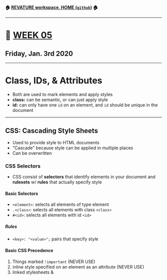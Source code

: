 #### :house: [REVATURE workspace, HOME (`github`)](https://github.com/joedonline/REVATURE__workspace)  :house:
---
# :calendar: [WEEK 05](https://github.com/joedonline/REVATURE__workspace/tree/master/WEEK__nn)
## Friday, Jan. 3rd 2020

---
# Class, IDs, & Attributes
- Both are used to mark elements and apply styles
- **class:** can be semantic, or can just apply style
- **id:** can only have one `id` on an element, and `id` should be unique in the document

---
## CSS: Cascading Style Sheets
- Used to provide style to HTML documents
- "Cascade" because style can be applied in multiple places 
- Can be overwritten

### CSS Selectors
- CSS consist of **selectors** that identify elements in your document and **rulesets** w/ **rules** that actually specify style

#### Basic Selectors
- `<element>`: selects all elements of type element
- `.<class>`: selects all elements with class `<class>`
- `#<id>`: selects all elements with id `<id>`

##### Rules
- `<key>: "<value>";` pairs that specify style

#### Basic CSS Precedence
1. Things marked `!important` (NEVER USE)
2. inline style specified on an element as an attribute (NEVER USE)
3. linked stylesheets & <style> elements, in order (USE LINKED STYLESHEETS), overrides less-specific selectors

---
### CSS Box Model
- Elements displayed on the screen have content (their actual content, elements on text) surrounded by `padding`, `border`, and `margin`
- We can format the layout of our page by modifying the size of the content & padding, border, margin

---
## Bootstrap (CSS)
- Framework in HTML, CSS, JS, but will just make use of CSS
- We get `.css` files from Bootstrap's CDN & use them in our projects
- Use Bootstrap classes to apply styling to elements

### Why Bootstrap?
- Bootstrap provides responsive design - the page layout responds to your screen sizes/resolution
- We organize our page using the **Bootstrap Grid System**
- Grid System has 12-cols and as many rows as we like
- We specify the columns we want our elements to use
- In additionm, we specify at what screen size we want our columns to start stacking for responsive design

---
## CSS Combinators
- combines selectors to make more precise selectors:
  * **OR** combinator is a `,`
  * **AND** combinator is just concatenation
    - ex: `div.class` is div elements with `class="class"`
    - ex: important uderlined selects elements with `class="important-underlined"`
  * **Parent-child** CSS combinator uses `>`
    - ex: `ol > li`
    - ex: `.navbar > button` selects button elements that are direct children of `.navbar`
  * **Ancestor-Descendent** combinator uses ` ` (a space)
    - ex: `body div p`

